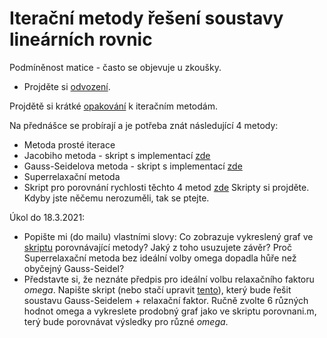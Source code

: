 # Iterační metody řešení soustavy lineárních rovnic

Podmíněnost matice - často se objevuje u zkoušky.
* Projděte si [odvození](https://github.com/SebastianLorenz/NME1cv/edit/master/cv4/podminenost_matice.pdf).

Projdětě si krátké [opakování](https://github.com/SebastianLorenz/NME1cv/edit/master/cv4/teorie_iteracni_metody.pdf) k iteračním metodám.

Na přednášce se probírají a je potřeba znát následující 4 metody:
* Metoda prosté iterace
* Jacobiho metoda - skript s implementací [zde](jacobi.m)
* Gauss-Seidelova metoda - skript s implementací [zde](gausseidel.m)
* Superrelaxační metoda
* Skript pro porovnání rychlosti těchto 4 metod [zde](porovnani.m)
Skripty si projděte. Kdyby jste něčemu nerozuměli, tak se ptejte.

Úkol do 18.3.2021:
* Popište mi (do mailu) vlastními slovy: Co zobrazuje vykreslený graf ve [skriptu](porovnani.m) porovnávající metody? Jaký z toho usuzujete závěr? Proč Superrelaxační metoda bez ideální volby omega dopadla hůře než obyčejný Gauss-Seidel?
* Představte si, že neznáte předpis pro ideální volbu relaxačního faktoru *omega*. Napište skript (nebo stačí upravit [tento](porovnani.m)), který bude řešit soustavu Gauss-Seidelem + relaxační faktor. Ručně zvolte 6 různých hodnot omega a vykreslete prodobný graf jako ve skriptu porovnani.m, terý bude porovnávat výsledky pro různé *omega*.
